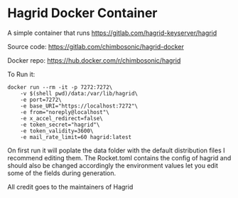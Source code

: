 # Hagrid Docker Container

A simple container that runs https://gitlab.com/hagrid-keyserver/hagrid

Source code: https://gitlab.com/chimbosonic/hagrid-docker

Docker repo: https://hub.docker.com/r/chimbosonic/hagrid

To Run it:
```
docker run --rm -it -p 7272:7272\
	-v $(shell pwd)/data:/var/lib/hagrid\
	-e port=7272\
	-e base_URI="https://localhost:7272"\
	-e from="noreply@localhost"\
	-e x_accel_redirect=false\
	-e token_secret="hagrid"\
	-e token_validity=3600\
	-e mail_rate_limit=60 hagrid:latest
```
On first run it will poplate the data folder with the default distribution files I recommend editing them.
The Rocket.toml contains the config of hagrid and should also be changed accordingly the environment values let you edit some of the fields during generation.

All credit goes to the maintainers of Hagrid